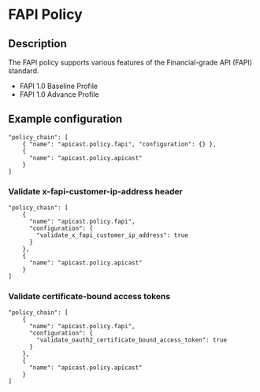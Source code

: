 # FAPI Policy

## Description

The FAPI policy supports various features of the Financial-grade API (FAPI) standard.

* FAPI 1.0 Baseline Profile
* FAPI 1.0 Advance Profile

## Example configuration

```
"policy_chain": [
    { "name": "apicast.policy.fapi", "configuration": {} },
    {
      "name": "apicast.policy.apicast"
    }
]
```

### Validate x-fapi-customer-ip-address header

```
"policy_chain": [
    {
      "name": "apicast.policy.fapi",
      "configuration": {
        "validate_x_fapi_customer_ip_address": true
      }
    },
    {
      "name": "apicast.policy.apicast"
    }
]
```

### Validate certificate-bound access tokens

```
"policy_chain": [
    {
      "name": "apicast.policy.fapi",
      "configuration": {
        "validate_oauth2_certificate_bound_access_token": true
      }
    },
    {
      "name": "apicast.policy.apicast"
    }
]
```

